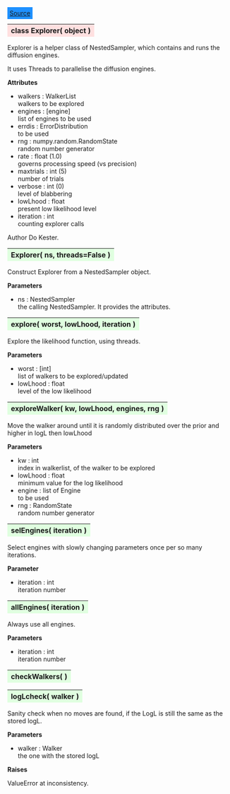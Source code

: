 ---
---

<div class="button">
  <span style="background-color: DodgerBlue; color: White;  border:5px solid DodgerBlue">
<a href=https://github.com/dokester/BayesicFitting/blob/master/BayesicFitting/source/Explorer.py target=_blank>Source</a></span></div>

<a name="Explorer"></a>
<table><thead style="background-color:#FFE0E0; width:100%"><tr><th style="text-align:left">
<strong>class Explorer(</strong> object )
</th></tr></thead></table>
<p>

Explorer is a helper class of NestedSampler, which contains and runs the
diffusion engines.

It uses Threads to parallelise the diffusion engines.

<b>Attributes</b>

* walkers  :  WalkerList<br>
    walkers to be explored<br>
* engines  :  [engine]<br>
    list of engines to be used<br>
* errdis  :  ErrorDistribution<br>
    to be used<br>
* rng  :  numpy.random.RandomState<br>
    random number generator<br>
* rate  :  float (1.0)<br>
    governs processing speed (vs precision)<br>
* maxtrials  :  int (5)<br>
    number of trials<br>
* verbose  :  int (0)<br>
    level of blabbering<br>
* lowLhood  :  float<br>
    present low likelihood level<br>
* iteration  :  int<br>
    counting explorer calls<br>

Author       Do Kester.


<a name="Explorer"></a>
<table><thead style="background-color:#E0FFE0; width:100%"><tr><th style="text-align:left">
<strong>Explorer(</strong> ns, threads=False )
</th></tr></thead></table>
<p>

Construct Explorer from a NestedSampler object.

<b>Parameters</b>

* ns  :  NestedSampler<br>
    the calling NestedSampler. It provides the attributes.<br>


<a name="explore"></a>
<table><thead style="background-color:#E0FFE0; width:100%"><tr><th style="text-align:left">
<strong>explore(</strong> worst, lowLhood, iteration )
</th></tr></thead></table>
<p>

Explore the likelihood function, using threads.

<b>Parameters</b>

* worst  :  [int]<br>
    list of walkers to be explored/updated<br>
* lowLhood  :  float<br>
    level of the low likelihood<br>


<a name="exploreWalker"></a>
<table><thead style="background-color:#E0FFE0; width:100%"><tr><th style="text-align:left">
<strong>exploreWalker(</strong> kw, lowLhood, engines, rng )
</th></tr></thead></table>
<p>

Move the walker around until it is randomly distributed over the prior and
higher in logL then lowLhood

<b>Parameters</b>

* kw  :  int<br>
    index in walkerlist, of the walker to be explored<br>
* lowLhood  :  float<br>
    minimum value for the log likelihood<br>
* engine  :  list of Engine<br>
    to be used<br>
* rng  :  RandomState<br>
    random number generator

<a name="selEngines"></a>
<table><thead style="background-color:#E0FFE0; width:100%"><tr><th style="text-align:left">
<strong>selEngines(</strong> iteration ) 
</th></tr></thead></table>
<p>

Select engines with slowly changing parameters once per so many iterations.

<b>Parameter</b>

* iteration  :  int<br>
    iteration number

<a name="allEngines"></a>
<table><thead style="background-color:#E0FFE0; width:100%"><tr><th style="text-align:left">
<strong>allEngines(</strong> iteration ) 
</th></tr></thead></table>
<p>

Always use all engines.

<b>Parameters</b>

* iteration  :  int<br>
    iteration number

<a name="checkWalkers"></a>
<table><thead style="background-color:#E0FFE0; width:100%"><tr><th style="text-align:left">
<strong>checkWalkers(</strong> ) 
</th></tr></thead></table>
<p>
<a name="logLcheck"></a>
<table><thead style="background-color:#E0FFE0; width:100%"><tr><th style="text-align:left">
<strong>logLcheck(</strong> walker ) 
</th></tr></thead></table>
<p>

Sanity check when no moves are found, if the LogL is still the same as the stored logL.

<b>Parameters</b>

* walker  :  Walker<br>
    the one with the stored logL<br>

<b>Raises</b>

ValueError at inconsistency.


